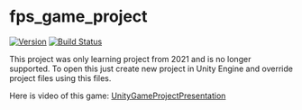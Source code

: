 # fps_game_project

[![Version](https://img.shields.io/badge/version-alpha-blue.svg)](https://semver.org)
[![Build Status](https://img.shields.io/badge/build-passing-green.svg)](https://github.com/patrykstruzek/notOS/actions)

This project was only learning project from 2021 and is no longer supported.
To open this just create new project in Unity Engine and override project files using this files.

Here is video of this game: [UnityGameProjectPresentation](https://www.youtube.com/watch?v=NLGlfFU0qUM)
